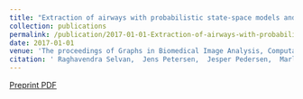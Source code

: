 ```yaml
---
title: "Extraction of airways with probabilistic state-space models and Bayesian smoothing"
collection: publications
permalink: /publication/2017-01-01-Extraction-of-airways-with-probabilistic-state-space-models-and-Bayesian-smoothing
date: 2017-01-01
venue: 'The proceedings of Graphs in Biomedical Image Analysis, Computational Anatomy and Imaging Genetics'
citation: ' Raghavendra Selvan,  Jens Petersen,  Jesper Pedersen,  Marleen Bruijne, &quot;Extraction of airways with probabilistic state-space models and Bayesian smoothing.&quot; In the proceedings of Graphs in Biomedical Image Analysis, Computational Anatomy and Imaging Genetics, 2017.'
---
```

[Preprint PDF](https://arxiv.org/pdf/1708.02096)
